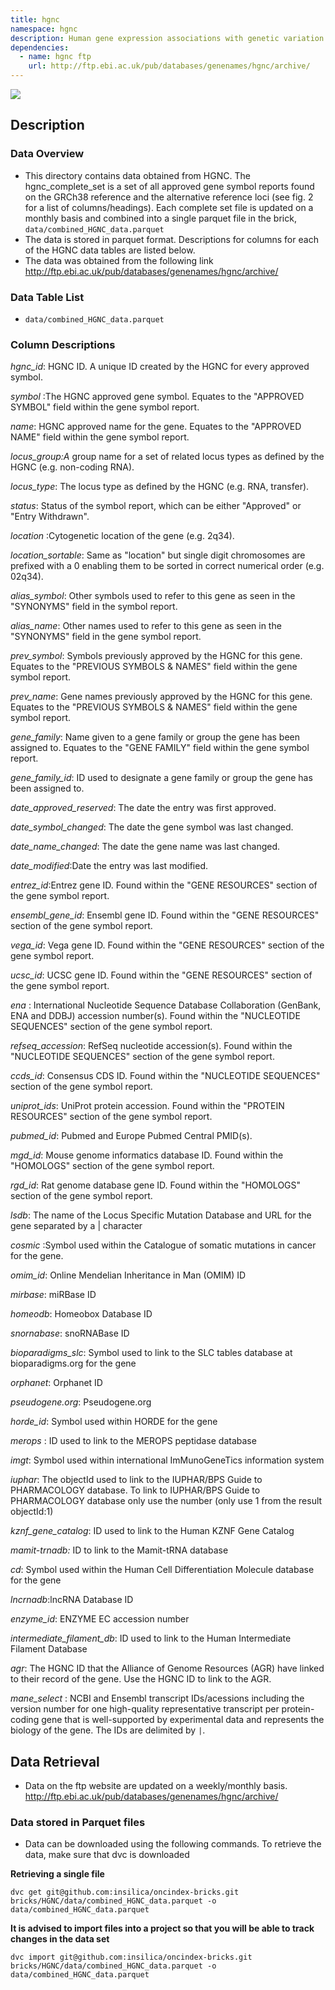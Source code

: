 ```yaml
---
title: hgnc
namespace: hgnc
description: Human gene expression associations with genetic variation. 
dependencies: 
  - name: hgnc ftp
    url: http://ftp.ebi.ac.uk/pub/databases/genenames/hgnc/archive/
---
```


<a href="https://github.com/biobricks-ai/HGNC/actions"><img src="https://github.com/biobricks-ai/HGNC/actions/workflows/bricktools-check.yaml/badge.svg?branch=master"/></a>

## Description

### Data Overview

 - This directory contains data obtained from HGNC. The hgnc_complete_set is a set of all approved gene symbol reports found on the GRCh38 reference and the alternative reference loci (see fig. 2 for a list of columns/headings). Each complete set file is updated on a monthly basis and combined into a single parquet file in the brick, ``data/combined_HGNC_data.parquet``  
 - The data is stored in parquet format. Descriptions for columns for each of the HGNC data tables are listed below. 
 - The data was obtained from the following link http://ftp.ebi.ac.uk/pub/databases/genenames/hgnc/archive/
 
### Data Table List
  - ``data/combined_HGNC_data.parquet``  

### Column Descriptions
*hgnc_id*: HGNC ID. A unique ID created by the HGNC for every
                           approved symbol. 

*symbol* :The HGNC approved gene symbol. Equates to the
                           "APPROVED SYMBOL" field within the gene symbol
                           report.

*name*: HGNC approved name for the gene. Equates to the
                           "APPROVED NAME" field within the gene symbol report.

*locus_group:A* group name for a set of related locus types as
                           defined by the HGNC (e.g. non-coding RNA).

*locus_type*: The locus type as defined by the HGNC (e.g. RNA,
                           transfer).

*status*: Status of the symbol report, which can be either
                           "Approved" or "Entry Withdrawn".

*location* :Cytogenetic location of the gene (e.g. 2q34).

*location_sortable*: Same as "location" but single digit chromosomes are
                           prefixed with a 0 enabling them to be sorted in
                           correct numerical order (e.g. 02q34).

*alias_symbol*: Other symbols used to refer to this gene as seen in
                           the "SYNONYMS" field in the symbol report. 

*alias_name*: Other names used to refer to this gene as seen in
                           the "SYNONYMS" field in the gene symbol report.

*prev_symbol*: Symbols previously approved by the HGNC for this
                           gene. Equates to the "PREVIOUS SYMBOLS & NAMES" field
                           within the gene symbol report.

*prev_name*: Gene names previously approved by the HGNC for this
                           gene. Equates to the "PREVIOUS SYMBOLS & NAMES" field
                           within the gene symbol report.

*gene_family*: Name given to a gene family or group the gene has been
                           assigned to. Equates to the "GENE FAMILY" field within
                           the gene symbol report.

*gene_family_id*: ID used to designate a gene family or group the gene
                           has been assigned to.

*date_approved_reserved*: The date the entry was first approved.

*date_symbol_changed*: The date the gene symbol was last changed.

*date_name_changed*: The date the gene name was last changed.

*date_modified*:Date the entry was last modified.

*entrez_id*:Entrez gene ID. Found within the "GENE RESOURCES"
                           section of the gene symbol report.

*ensembl_gene_id*: Ensembl gene ID. Found within the "GENE RESOURCES"
                           section of the gene symbol report.

*vega_id*: Vega gene ID. Found within the "GENE RESOURCES"
                           section of the gene symbol report.

*ucsc_id*: UCSC gene ID. Found within the "GENE RESOURCES"
                           section of the gene symbol report.

*ena* : International Nucleotide Sequence Database
                           Collaboration (GenBank, ENA and DDBJ) accession
                           number(s). Found within the "NUCLEOTIDE SEQUENCES"
                           section of the gene symbol report.

*refseq_accession*: RefSeq nucleotide accession(s). Found within the
                           "NUCLEOTIDE SEQUENCES" section of the gene symbol
                           report.

*ccds_id*: Consensus CDS ID. Found within the
                           "NUCLEOTIDE SEQUENCES" section of the gene symbol
                           report.

*uniprot_ids*: UniProt protein accession. Found within the
                           "PROTEIN RESOURCES" section of the gene symbol
                           report.

*pubmed_id*: Pubmed and Europe Pubmed Central PMID(s).

*mgd_id*: Mouse genome informatics database ID. Found within
                           the "HOMOLOGS" section of the gene symbol report.

*rgd_id*: Rat genome database gene ID. Found within the
                           "HOMOLOGS" section of the gene symbol report.

*lsdb*: The name of the Locus Specific Mutation Database and
                           URL for the gene separated by a | character

*cosmic* :Symbol used within the Catalogue of somatic
                           mutations in cancer for the gene.

*omim_id*: Online Mendelian Inheritance in Man (OMIM) ID

*mirbase*: miRBase ID

*homeodb*: Homeobox Database ID

*snornabase*: snoRNABase ID

*bioparadigms_slc*: Symbol used to link to the SLC tables database at
                           bioparadigms.org for the gene

*orphanet*: Orphanet ID

*pseudogene.org*: Pseudogene.org

*horde_id*: Symbol used within HORDE for the gene

*merops* : ID used to link to the MEROPS peptidase database

*imgt*: Symbol used within international ImMunoGeneTics
                           information system

*iuphar*: The objectId used to link to the IUPHAR/BPS Guide to
                           PHARMACOLOGY database. To link to IUPHAR/BPS Guide
                           to PHARMACOLOGY database only use the number
                           (only use 1 from the result objectId:1)

*kznf_gene_catalog*: ID used to link to the Human KZNF Gene Catalog

*mamit-trnadb:* ID to link to the Mamit-tRNA database

*cd*: Symbol used within the Human Cell Differentiation
                           Molecule database for the gene

*lncrnadb*:lncRNA Database ID

*enzyme_id*: ENZYME EC accession number

*intermediate_filament_db*: ID used to link to the Human Intermediate Filament
                           Database

*agr*: The HGNC ID that the Alliance of Genome Resources
                           (AGR) have linked to their record of the gene. Use
                           the HGNC ID to link to the AGR.

*mane_select* : NCBI and Ensembl transcript IDs/acessions
                           including the version number for one high-quality
                           representative transcript per protein-coding gene
                           that is well-supported by experimental data and
                           represents the biology of the gene. The IDs are
                           delimited by ``|``.

## Data Retrieval
* Data on the ftp website are updated on a weekly/monthly basis. 
http://ftp.ebi.ac.uk/pub/databases/genenames/hgnc/archive/

### Data stored in Parquet files
* Data can be downloaded using the following commands. To retrieve the data, make sure that dvc is downloaded

**Retrieving a single file**
```
dvc get git@github.com:insilica/oncindex-bricks.git bricks/HGNC/data/combined_HGNC_data.parquet -o data/combined_HGNC_data.parquet
```
**It is advised to import files into a project so that you will be able to track changes in the data set**
```
dvc import git@github.com:insilica/oncindex-bricks.git bricks/HGNC/data/combined_HGNC_data.parquet -o data/combined_HGNC_data.parquet
```
